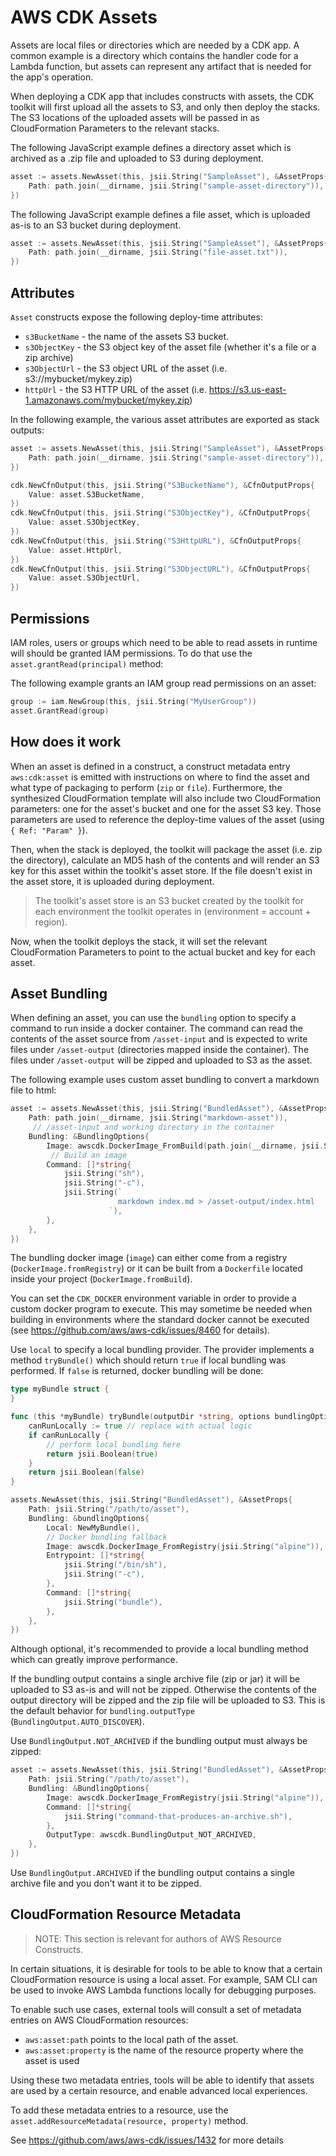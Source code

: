 # AWS CDK Assets

Assets are local files or directories which are needed by a CDK app. A common
example is a directory which contains the handler code for a Lambda function,
but assets can represent any artifact that is needed for the app's operation.

When deploying a CDK app that includes constructs with assets, the CDK toolkit
will first upload all the assets to S3, and only then deploy the stacks. The S3
locations of the uploaded assets will be passed in as CloudFormation Parameters
to the relevant stacks.

The following JavaScript example defines a directory asset which is archived as
a .zip file and uploaded to S3 during deployment.

```go
asset := assets.NewAsset(this, jsii.String("SampleAsset"), &AssetProps{
	Path: path.join(__dirname, jsii.String("sample-asset-directory")),
})
```

The following JavaScript example defines a file asset, which is uploaded as-is
to an S3 bucket during deployment.

```go
asset := assets.NewAsset(this, jsii.String("SampleAsset"), &AssetProps{
	Path: path.join(__dirname, jsii.String("file-asset.txt")),
})
```

## Attributes

`Asset` constructs expose the following deploy-time attributes:

* `s3BucketName` - the name of the assets S3 bucket.
* `s3ObjectKey` - the S3 object key of the asset file (whether it's a file or a zip archive)
* `s3ObjectUrl` - the S3 object URL of the asset (i.e. s3://mybucket/mykey.zip)
* `httpUrl` - the S3 HTTP URL of the asset (i.e. https://s3.us-east-1.amazonaws.com/mybucket/mykey.zip)

In the following example, the various asset attributes are exported as stack outputs:

```go
asset := assets.NewAsset(this, jsii.String("SampleAsset"), &AssetProps{
	Path: path.join(__dirname, jsii.String("sample-asset-directory")),
})

cdk.NewCfnOutput(this, jsii.String("S3BucketName"), &CfnOutputProps{
	Value: asset.S3BucketName,
})
cdk.NewCfnOutput(this, jsii.String("S3ObjectKey"), &CfnOutputProps{
	Value: asset.S3ObjectKey,
})
cdk.NewCfnOutput(this, jsii.String("S3HttpURL"), &CfnOutputProps{
	Value: asset.HttpUrl,
})
cdk.NewCfnOutput(this, jsii.String("S3ObjectURL"), &CfnOutputProps{
	Value: asset.S3ObjectUrl,
})
```

## Permissions

IAM roles, users or groups which need to be able to read assets in runtime will should be
granted IAM permissions. To do that use the `asset.grantRead(principal)` method:

The following example grants an IAM group read permissions on an asset:

```go
group := iam.NewGroup(this, jsii.String("MyUserGroup"))
asset.GrantRead(group)
```

## How does it work

When an asset is defined in a construct, a construct metadata entry
`aws:cdk:asset` is emitted with instructions on where to find the asset and what
type of packaging to perform (`zip` or `file`). Furthermore, the synthesized
CloudFormation template will also include two CloudFormation parameters: one for
the asset's bucket and one for the asset S3 key. Those parameters are used to
reference the deploy-time values of the asset (using `{ Ref: "Param" }`).

Then, when the stack is deployed, the toolkit will package the asset (i.e. zip
the directory), calculate an MD5 hash of the contents and will render an S3 key
for this asset within the toolkit's asset store. If the file doesn't exist in
the asset store, it is uploaded during deployment.

> The toolkit's asset store is an S3 bucket created by the toolkit for each
> environment the toolkit operates in (environment = account + region).

Now, when the toolkit deploys the stack, it will set the relevant CloudFormation
Parameters to point to the actual bucket and key for each asset.

## Asset Bundling

When defining an asset, you can use the `bundling` option to specify a command
to run inside a docker container. The command can read the contents of the asset
source from `/asset-input` and is expected to write files under `/asset-output`
(directories mapped inside the container). The files under `/asset-output` will
be zipped and uploaded to S3 as the asset.

The following example uses custom asset bundling to convert a markdown file to html:

```go
asset := assets.NewAsset(this, jsii.String("BundledAsset"), &AssetProps{
	Path: path.join(__dirname, jsii.String("markdown-asset")),
	 // /asset-input and working directory in the container
	Bundling: &BundlingOptions{
		Image: awscdk.DockerImage_FromBuild(path.join(__dirname, jsii.String("alpine-markdown"))),
		 // Build an image
		Command: []*string{
			jsii.String("sh"),
			jsii.String("-c"),
			jsii.String(`
			            markdown index.md > /asset-output/index.html
			          `),
		},
	},
})
```

The bundling docker image (`image`) can either come from a registry (`DockerImage.fromRegistry`)
or it can be built from a `Dockerfile` located inside your project (`DockerImage.fromBuild`).

You can set the `CDK_DOCKER` environment variable in order to provide a custom
docker program to execute. This may sometime be needed when building in
environments where the standard docker cannot be executed (see
https://github.com/aws/aws-cdk/issues/8460 for details).

Use `local` to specify a local bundling provider. The provider implements a
method `tryBundle()` which should return `true` if local bundling was performed.
If `false` is returned, docker bundling will be done:

```go
type myBundle struct {
}

func (this *myBundle) tryBundle(outputDir *string, options bundlingOptions) *bool {
	canRunLocally := true // replace with actual logic
	if canRunLocally {
		// perform local bundling here
		return jsii.Boolean(true)
	}
	return jsii.Boolean(false)
}

assets.NewAsset(this, jsii.String("BundledAsset"), &AssetProps{
	Path: jsii.String("/path/to/asset"),
	Bundling: &bundlingOptions{
		Local: NewMyBundle(),
		// Docker bundling fallback
		Image: awscdk.DockerImage_FromRegistry(jsii.String("alpine")),
		Entrypoint: []*string{
			jsii.String("/bin/sh"),
			jsii.String("-c"),
		},
		Command: []*string{
			jsii.String("bundle"),
		},
	},
})
```

Although optional, it's recommended to provide a local bundling method which can
greatly improve performance.

If the bundling output contains a single archive file (zip or jar) it will be
uploaded to S3 as-is and will not be zipped. Otherwise the contents of the
output directory will be zipped and the zip file will be uploaded to S3. This
is the default behavior for `bundling.outputType` (`BundlingOutput.AUTO_DISCOVER`).

Use `BundlingOutput.NOT_ARCHIVED` if the bundling output must always be zipped:

```go
asset := assets.NewAsset(this, jsii.String("BundledAsset"), &AssetProps{
	Path: jsii.String("/path/to/asset"),
	Bundling: &BundlingOptions{
		Image: awscdk.DockerImage_FromRegistry(jsii.String("alpine")),
		Command: []*string{
			jsii.String("command-that-produces-an-archive.sh"),
		},
		OutputType: awscdk.BundlingOutput_NOT_ARCHIVED,
	},
})
```

Use `BundlingOutput.ARCHIVED` if the bundling output contains a single archive file and
you don't want it to be zipped.

## CloudFormation Resource Metadata

> NOTE: This section is relevant for authors of AWS Resource Constructs.

In certain situations, it is desirable for tools to be able to know that a certain CloudFormation
resource is using a local asset. For example, SAM CLI can be used to invoke AWS Lambda functions
locally for debugging purposes.

To enable such use cases, external tools will consult a set of metadata entries on AWS CloudFormation
resources:

* `aws:asset:path` points to the local path of the asset.
* `aws:asset:property` is the name of the resource property where the asset is used

Using these two metadata entries, tools will be able to identify that assets are used
by a certain resource, and enable advanced local experiences.

To add these metadata entries to a resource, use the
`asset.addResourceMetadata(resource, property)` method.

See https://github.com/aws/aws-cdk/issues/1432 for more details
